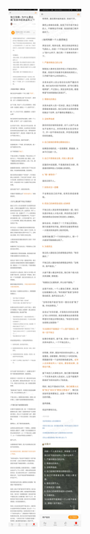 ![](../../images/2017年11月/GX1114独立攻略：为什么要远离“关系中的未成年人”？.jpg)
![](../../images/2017年11月/GX1114独立攻略：为什么要远离“关系中的未成年人”？2.jpg)
